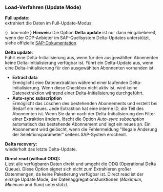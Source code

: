 
### Load-Verfahren (Update Mode) 
**Full update**: <br/>
extrahiert die Daten im Full-Update-Modus.<br/>

{: .box-note }
**Hinweis:** Die Option **Delta update** ist nur dann eingabebereit, wenn der ODP-Anbieter im SAP-Quellsystem Delta-Updates unterstützt, siehe offizielle [SAP-Dokumentation](https://help.sap.com/doc/7b257f34728810148a4b1a83b0e91070/1511%20001/de-de/frameset.htm?4a1d039e24521977e10000000a42189c.html).

**Delta update**:<br/>
Führt eine Delta-Initialisierung aus, wenn für den ausgewählten Abonnenten keine Delta-Initialisierung verfügbar ist. Führt ein Delta-Update aus, wenn eine Delta-Initialisierung für den ausgewählten Abonnenten vorhanden ist. <br/>

- **Extract data** <br/>
Ermöglicht eine Datenextraktion während einer laufenden Delta-Initialisierung.
Wenn diese Checkbox nicht aktiv ist, wird keine Datenextraktion während einer Delta-Initialisierung durchgeführt.<br/>
- **Auto-sync subscription**<br/>
Ermöglicht das Löschen des bestehenden Abonnements und erstellt bei Bedarf ein neues.
Jede Extraktion hat eine interne ID, die Teil des Abonnenten ist. 
Wenn Sie dann nach der Delta-Initialisierung den Filter einer Extraktion ändern, löscht die Option *Auto-sync subscription* automatisch das bestehende Abonnement und legt ein neues an. 
Ein Abonnement wird gelöscht, wenn die Fehlermeldung "Illegale Änderung der Selektionsparameter" seitens SAP-System erscheint. <br/>

**Delta recovery:**<br/>
wiederholt das letzte Delta-Update.

**Direct read (without ODQ):**<br/>
Liest alle verfügbaren Daten direkt und umgeht die ODQ (Operational Delta Queue).
Diese Option eignet sich nicht zum Extrahieren großer Datenmengen, da keine Paketierung verfügbar ist. Direct read ist der einzige  Update Mode, der Datenaggregationsfunktionen (*Maximum*, *Minimum* and *Sum*) unterstützt.


